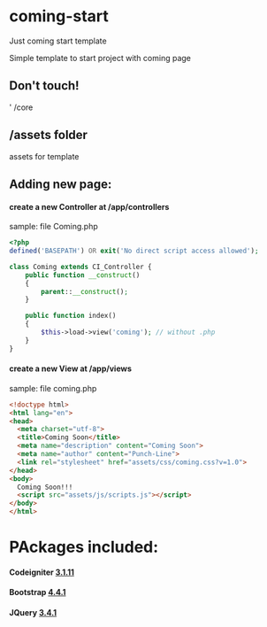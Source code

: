 # coming-start
Just coming start template

Simple template to start project with coming page

## Don't touch!
' /core

## /assets folder
assets for template

## Adding new page:
#### create a new Controller at /app/controllers
sample: file Coming.php
```php
<?php
defined('BASEPATH') OR exit('No direct script access allowed');

class Coming extends CI_Controller {
    public function __construct()
    {
        parent::__construct();
    }

    public function index()
    {
        $this->load->view('coming'); // without .php
    }
}
```

#### create a new View at /app/views
sample: file coming.php
```html
<!doctype html>
<html lang="en">
<head>
  <meta charset="utf-8">
  <title>Coming Soon</title>
  <meta name="description" content="Coming Soon">
  <meta name="author" content="Punch-Line">
  <link rel="stylesheet" href="assets/css/coming.css?v=1.0">
</head>
<body>
  Coming Soon!!!
  <script src="assets/js/scripts.js"></script>
</body>
</html>
```

# PAckages included:
#### Codeigniter [3.1.11](https://codeigniter.com/)
#### Bootstrap [4.4.1](https://getbootstrap.com/)
#### JQuery [3.4.1](https://jquery.com/)
